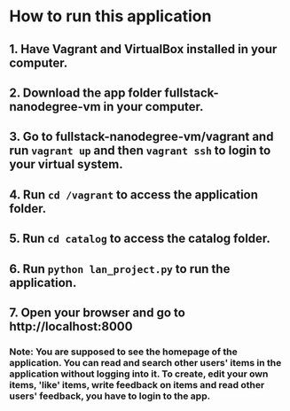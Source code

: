 # How to run this application

## 1. Have Vagrant and VirtualBox installed in your computer.
## 2. Download the app folder fullstack-nanodegree-vm in your computer.
## 3. Go to fullstack-nanodegree-vm/vagrant and run ```vagrant up``` and then ```vagrant ssh``` to login to your virtual system.
## 4. Run ```cd /vagrant``` to access the application folder.
## 5. Run ```cd catalog```  to access the catalog folder.
## 6. Run ```python lan_project.py``` to run the application.
## 7. Open your browser and go to http://localhost:8000

### Note: You are supposed to see the homepage of the application. You can read and search other users' items in the   application without logging into it. To create, edit your own items, 'like' items, write feedback on items and read other users' feedback, you have to login to the app.
